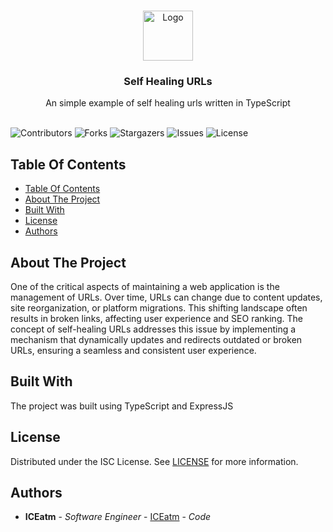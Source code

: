 <br/>
<p align="center">
  <a href="https://github.com/ICEatm/selfhealingurls">
    <img src="https://cdn-icons-png.flaticon.com/512/3214/3214746.png" alt="Logo" width="80" height="80">
  </a>

  <h3 align="center">Self Healing URLs</h3>

  <p align="center">
    An simple example of self healing urls written in TypeScript
    <br/>
    <br/>
  </p>
</p>

![Contributors](https://img.shields.io/github/contributors/ICEatm/selfhealingurls?color=dark-green) ![Forks](https://img.shields.io/github/forks/ICEatm/selfhealingurls?style=social) ![Stargazers](https://img.shields.io/github/stars/ICEatm/selfhealingurls?style=social) ![Issues](https://img.shields.io/github/issues/ICEatm/selfhealingurls) ![License](https://img.shields.io/github/license/ICEatm/selfhealingurls) 

## Table Of Contents

- [Table Of Contents](#table-of-contents)
- [About The Project](#about-the-project)
- [Built With](#built-with)
- [License](#license)
- [Authors](#authors)

## About The Project

One of the critical aspects of maintaining a web application is the management of URLs. Over time, URLs can change due to content updates, site reorganization, or platform migrations. This shifting landscape often results in broken links, affecting user experience and SEO ranking. The concept of self-healing URLs addresses this issue by implementing a mechanism that dynamically updates and redirects outdated or broken URLs, ensuring a seamless and consistent user experience.

## Built With

The project was built using TypeScript and ExpressJS

## License

Distributed under the ISC License. See [LICENSE](https://github.com/ICEatm/selfhealingurls/blob/main/LICENSE.md) for more information.

## Authors

* **ICEatm** - *Software Engineer* - [ICEatm](https://github.com/ICEatm) - *Code*
